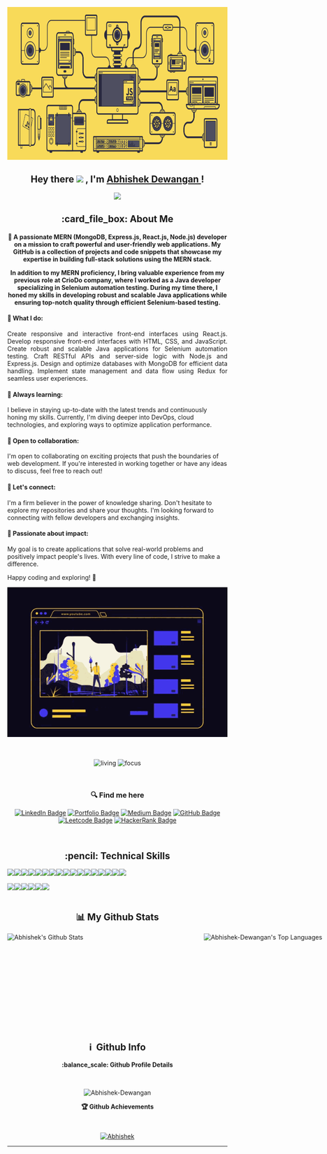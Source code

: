 <p align="center"><img height='350px' width="100%" src="./Image/js-gif.gif"></p>

<h2 align="center">
  Hey there <img src="https://media.giphy.com/media/hvRJCLFzcasrR4ia7z/giphy.gif" width="28"> , I'm <a href="https://abhishekdewanganportfolio.netlify.app/" target="_blank" rel="noopener noreferrer">Abhishek Dewangan </a>!
</h2>

<p align="center">
  <img src="https://readme-typing-svg.herokuapp.com/?lines=Passionate%20Coder;&center=true&width=500&height=50">
</p>

<h2 align="center"> :card_file_box: About Me</h2>
<h4 align='center'>👋 A passionate MERN (MongoDB, Express.js, React.js, Node.js) developer on a mission to craft powerful and user-friendly web applications. My GitHub is a collection of projects and code snippets that showcase my expertise in building full-stack solutions using the MERN stack.

In addition to my MERN proficiency, I bring valuable experience from my previous role at CrioDo company, where I worked as a Java developer specializing in Selenium automation testing. During my time there, I honed my skills in developing robust and scalable Java applications while ensuring top-notch quality through efficient Selenium-based testing.</h4>

<h4>💼 What I do:</h4>
  <p align="justify" margin-right={1em}>Create responsive and interactive front-end interfaces using React.js.
    Develop responsive front-end interfaces with HTML, CSS, and JavaScript.
    Create robust and scalable Java applications for Selenium automation testing.
    Craft RESTful APIs and server-side logic with Node.js and Express.js.
    Design and optimize databases with MongoDB for efficient data handling.
    Implement state management and data flow using Redux for seamless user experiences.

  <h4>🌱 Always learning: </h4>
    I believe in staying up-to-date with the latest trends and continuously honing my skills. Currently, I'm diving deeper into DevOps, cloud technologies, and exploring ways to optimize application performance.
  
  <h4>🚀 Open to collaboration: </h4>
    I'm open to collaborating on exciting projects that push the boundaries of web development. If you're interested in working together or have any ideas to discuss, feel free to reach out!
  
  <h4>💬 Let's connect: </h4>
    I'm a firm believer in the power of knowledge sharing. Don't hesitate to explore my repositories and share your thoughts. I'm looking forward to connecting with fellow developers and exchanging insights.
  
  <h4>🎯 Passionate about impact: </h4>
    My goal is to create applications that solve real-world problems and positively impact people's lives. With every line of code, I strive to make a difference.
  
  Happy coding and exploring! 🚀</p>

  <div align="center"><img src="./Image/fullstack.gif"/></div>
  <br/>
  <!-- - ⚡ Fun fact: Hot water will turn into ice faster than cold water. -->
   <br>
<div align='center'>

  <!-- ![age](https://img.shields.io/badge/age-25-blue&height="20") -->

![living](https://img.shields.io/badge/living-Bilaspur,Chhattisgarh-maroon)
![focus](https://img.shields.io/badge/focus-SoftwareDevelopment-teal)

</div>
<br/>

<h3 align='center'> 🔍 Find me here </h3>
<div align='center'>

[![LinkedIn Badge](https://img.shields.io/badge/LinkedIn--informational?style=flat&logo=linkedin&logoColor=blue&color=blue)](https://www.linkedin.com/in/abhishek-dewangan-319345218/)
[![Portfolio Badge](https://img.shields.io/badge/Portfolio--informational?style=flat&logo=portfolio&logoColor=white&color=red)](https://abhishekdewanganportfolio.netlify.app/)
[![Medium Badge](https://img.shields.io/badge/Medium--informational?style=flat&logo=medium&logoColor=black&color=white)](https://medium.com/@callmeabhi1997)
[![GitHub Badge](https://img.shields.io/badge/GitHub--informational?style=flat&logo=github&logoColor=white&color=blue)](https://github.com/Abhishek-Dewangan)
[![Leetcode Badge](https://img.shields.io/badge/Leetcode--informational?style=flat&logo=leetcode&logoColor=yellow&color=yellow)](https://leetcode.com/callmeabhi1997/)
[![HackerRank Badge](https://img.shields.io/badge/HackerRank--green?style=flat&logo=hackerrank&logoColor=white&color=green)](https://www.hackerrank.com/callmeabhi1997)

</div>

<br>

<h2 align='center'> :pencil: Technical Skills</h2>

<div align='center' style="display: flex;">
  <img src="https://img.shields.io/badge/HTML5-E34F26?style=for-the-badge&logo=html5&logoColor=white" />
  <img src="https://img.shields.io/badge/CSS3-1572B6?style=for-the-badge&logo=css3&logoColor=white" />
  <img src="https://img.shields.io/badge/JavaScript-323330?style=for-the-badge&logo=javascript&logoColor=F7DF1E" />
  <img src="https://img.shields.io/badge/React-20232A?style=for-the-badge&logo=react&logoColor=61DAFB" />
  <img src="https://img.shields.io/badge/Redux-593D88?style=for-the-badge&logo=redux&logoColor=white" />
  <img src="https://img.shields.io/badge/React_Router-CA4245?style=for-the-badge&logo=react-router&logoColor=white" />
  <img src="https://img.shields.io/badge/typescript-%23007ACC.svg?style=for-the-badge&logo=typescript&logoColor=white" />
  <img src="https://img.shields.io/badge/JWT-black?style=for-the-badge&logo=JSON%20web%20tokens" />
  <img src="https://img.shields.io/badge/Next.js-black?style=for-the-badge&logo=next.js&logoColor=white" />
  <img src="https://img.shields.io/badge/Node.js-43853D?style=for-the-badge&logo=node.js&logoColor=white" />
  <img src="https://img.shields.io/badge/Express.js-404D59?style=for-the-badge" />
  <img src="https://img.shields.io/badge/MongoDB-2e542d?style=for-the-badge&logo=mongodb&logoColor=white" />
  <img src="https://img.shields.io/badge/Java-0064FF?style=for-the-badge&logo=java&logoColor=black" />
  <img src="https://img.shields.io/badge/Socket.io-black?style=for-the-badge&logo=socket.io&badgeColor=010101" />
  <img src="https://img.shields.io/badge/Material--UI-0081CB?style=for-the-badge&logo=material-ui&logoColor=white" />
  <img src="https://img.shields.io/badge/Bootstrap-9400d3?style=for-the-badge&logo=bootstrap&logoColor=violet" />
  <img src="https://img.shields.io/badge/chakra-%234ED1C5.svg?style=for-the-badge&logo=chakraui&logoColor=white" />
</div>

<br>

<div align='center' style="display: flex;">
  <img src="https://img.shields.io/badge/Visual%20Studio%20Code-0078d7.svg?style=for-the-badge&logo=visual-studio-code&logoColor=white" />
  <img src="https://img.shields.io/badge/GitHub-100000?style=for-the-badge&logo=github&logoColor=white" />
  <img src="https://img.shields.io/badge/Heroku-430098?style=for-the-badge&logo=heroku&logoColor=white" />
  <img src="https://img.shields.io/badge/Vercel-000000?style=for-the-badge&logo=vercel&logoColor=white" />
  <img src="https://img.shields.io/badge/netlify-%23000000.svg?style=for-the-badge&logo=netlify&logoColor=#00C7B7" />
  <img src="https://img.shields.io/badge/Postman-FF6C37?style=for-the-badge&logo=postman&logoColor=white" />
</div>
<br/>

<h2 align='center'>📊 My Github Stats</h2>

<div style="display: flex;">
    <img width="450px" height="200px" alt="Abhishek's Github Stats" src="https://github-readme-stats.vercel.app/api?username=Abhishek-Dewangan&show_icons=true&count_private=true&theme=chartreuse-dark&hide_border=true&bg_color=0D1117" />
    <img width="300px" height="200px" alt="Abhishek-Dewangan's Top Languages" src="https://github-readme-stats.vercel.app/api/top-langs/?username=Abhishek-Dewangan&langs_count=8&count_private=true&layout=compact&theme=react&hide_border=true&bg_color=0D1117" />
</div>
<br/>
<!-- <b>Note:</b> Top languages is only a metric of the languages my public code consists of and doesn't reflect experience or skill level. -->

  <h2 align='center'>ℹ &nbsp;Github Info</h2>

<div>
  <p align='center'><b> :balance_scale: Github Profile Details</b></p><br/>
  <p align="center"><img width="800px" src="https://github-profile-summary-cards.vercel.app/api/cards/profile-details?username=Abhishek-Dewangan&theme=github_dark" alt="Abhishek-Dewangan" align = "center"/></p>
</div>
<!-- 
<div>
  <p align='center'><b>📊 Github Contribution Graph</b></p><br/>
  <p align="center"<a href="#"><img src="https://activity-graph.herokuapp.com/graph?username=Abhishek-Dewangan&bg_color=0D1117&color=e05397&line=e05397&point=FFFFFF&hide_border=true&" alt="Abhishek-Dewangan's Activity Graph"/></a></p>
</div> -->

<div>
  <p align='center'><b>🏆 Github Achievements</b></p><br/>
  <p align="center"> <a href="https://github.com/Abhishek-Dewangan"><img src="https://github-profile-trophy.vercel.app/?username=Abhishek-Dewangan&margin-w=5&theme=radical" alt="Abhishek" /></a> </p>
</div>

 <hr>
